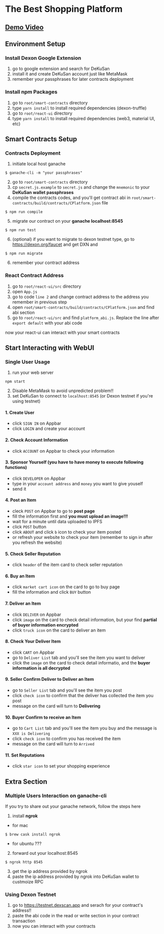 # The Best Shopping Platform
<!-- ## Get Started -->
## [Demo Video](https://youtu.be/4wzgWZyOW4Q)
## Environment Setup

### Install Dexon Google Extension
1. go to google extension and search for DeKuSan
2. install it and create DeKuSan account just like MetaMask
3. remember your passphrases for later contracts deployment

### Install npm Packages
1. go to `root/smart-contracts` directory
2. type `yarn install` to install required dependencies (dexon-truffle)
3. go to `root/react-ui` directory
4. type `yarn install` to install required dependencies (web3, material UI, etc)

## Smart Contracts Setup

### Contracts Deployment
1. initiate local host ganache
```
$ ganache-cli -m "your passphrases"
```

2. go to `root/smart-contracts` directory
3. cp `secret.js.example` to `secret.js` and change the `mnemonic` to your **DeKuSan wallet passphrases**
4. compile the contracts codes, and you'll get contract abi in `root/smart-contracts/build/contracts/CPlatform.json` file
```
$ npm run compile
```

5. migrate our contract on your **ganache localhost:8545**
```
$ npm run test
```
6. (optional) if you want to migrate to dexon testnet type, go to https://dexon.org/faucet and get DXN and
```
$ npm run migrate
```
6. remember your contract address

### React Contract Address
1. go to `root/react-ui/src` directory
2. open `App.js`
3. go to code `line 2` and change contract address to the address you remember in previous step
4. open `root/smart-contracts/build/contracts/CPlatform.json` and find abi section
5. go to `root/react-ui/src` and find `platform_abi.js`. Replace the line after `export default` with your abi code

now your react-ui can interact with your smart contracts

## Start Interacting with WebUI

### Single User Usage

1. run your web server
```
npm start
```
2. Disable MetaMask to avoid unpredicted problem!!
3. set DeKuSan to connect to `localhost:8545` (or Dexon testnet if you're using testnet)

#### 1. Create User
* click `SIGN IN` on Appbar
* click `LOGIN` and create your account

#### 2. Check Account Information
* click `ACCOUNT` on Appbar to check your information
#### 3. Sponsor Yourself (you have to have money to execute following functions)
* click `DEVELOPER` on Appbar
* type in your `account address` and `money` you want to give youself
* send it
#### 4. Post an Item
* cleck `POST` on Appbar to go to **post page**
* fill the information first and **you must upload an image!!!**
* wait for a minute until data uploaded to IPFS
* click `POST` button
* click `ABOUT` and click `b` icon to check your item posted
* or refresh your website to check your item (remember to sign in after you refresh the website)

#### 5. Check Seller Reputation
* click `header` of the item card to check seller reputation
#### 6. Buy an Item
* click `market cart icon` on the card to go to buy page
* fill the information and click `BUY` button
#### 7. Deliver an Item
* click `DELIVER` on Appbar
* click `image` on the card to check detail information, but your find **partial of buyer information encrypted**
* click `truck icon` on the card to deliver an item
#### 8. Check Your Deliver Item
* click `CART` on Appbar
* go to `Deliver List` tab and you'll see the item you want to deliver
* click the `image` on the card to check detail informatio, and the **buyer information is all decrypted**

#### 9. Seller Confirm Deliver to Deliver an Item
* go to `Seller List` tab and you'll see the item you post
* click `check icon` to confirm that the deliver has collected the item you post
* message on the card will turn to **Delivering**
#### 10. Buyer Confirm to receive an Item
* go to `Cart List` tab and you'll see the item you buy and the message is `XXX is Delivering`
* click `check icon` to confirm you has received the item
* message on the card will turn to `Arrived`
#### 11. Set Reputations
* click `star icon` to set your shopping experience


## Extra Section
### Multiple Users Interaction on ganache-cli
If you try to share out your ganache network, follow the steps here
1. install **ngrok**
* for mac
```
$ brew cask install ngrok
```
* for ubuntu ???
2. forward out your localhost:8545
```
$ ngrok http 8545
```
3. get the ip address provided by ngrok
4. paste the ip address provided by ngrok into DeKuSan wallet to custmoize RPC

### Using Dexon Testnet
1. go to https://testnet.dexscan.app and serach for your contract's address!!
2. paste the abi code in the read or write section in your contract transaction
3. now you can interact with your contracts
